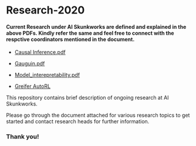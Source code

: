 # Research-2020
#### Current Research under AI Skunkworks are defined and explained in the above PDFs. Kindly refer the same and feel free to connect with the respctive coordinators mentioned in the document.

- [Causal Inference.pdf](https://github.com/neuaiskunkworks/Research-2020/blob/master/Causal%20Inference.pdf)

- [Gauguin.pdf](https://github.com/neuaiskunkworks/Research-2020/blob/master/Gauguin.pdf)

- [Model_interepretability.pdf](https://github.com/neuaiskunkworks/Research-2020/blob/master/Model_interepretability.pdf)

- [Greifer AutoRL](https://github.com/neuaiskunkworks/Research-2020/blob/master/Greifer%20AutoRL.pdf)

This repository contains brief description of ongoing research at AI Skunkworks.

Please go through the document attached for various research topics to get started and contact research heads for further information.

### Thank you!
